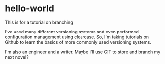 # hello-world
This is for a tutorial on branching

I've used many different versioning systems and even performed configuration management using clearcase. 
So, I'm taking tutorials on Github to learn the basics of more commonly used versioning systems. 

I'm also an engineer and a writer. Maybe I'll use GIT to store and branch my next novel?
